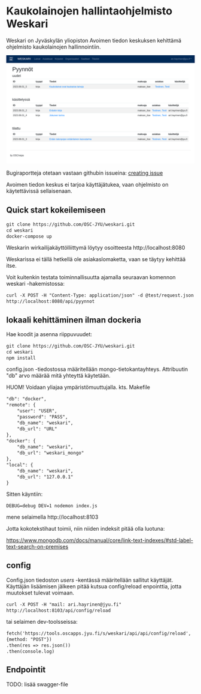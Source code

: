  # Kaukolainojen hallintaohjelmisto Weskari

Weskari on Jyväskylän yliopiston Avoimen tiedon keskuksen kehittämä ohjelmisto kaukolainojen hallinnointiin. 


![pääsivu](docs/main.png)

Bugiraportteja otetaan vastaan githubin issueina: [creating issue](https://docs.github.com/en/issues/tracking-your-work-with-issues/creating-an-issue)

Avoimen tiedon keskus ei tarjoa käyttäjätukea, vaan ohjelmisto on käytettävissä sellaisenaan.



## Quick start kokeilemiseen

    git clone https://github.com/OSC-JYU/weskari.git
    cd weskari
    docker-compose up

Weskarin wirkailijakäyttölliittymä löytyy osoitteesta http://localhost:8080

Weskarissa ei tällä hetkellä ole asiakaslomaketta, vaan se täytyy kehittää itse.

Voit kuitenkin testata toiminnallisuutta ajamalla seuraavan komennon weskari -hakemistossa:

    curl -X POST -H "Content-Type: application/json" -d @test/request.json http://localhost:8080/api/pyynnot



## lokaali kehittäminen ilman dockeria

Hae koodit ja asenna riippuvuudet:

    git clone https://github.com/OSC-JYU/weskari.git
    cd weskari
    npm install

config.json -tiedostossa määritellään mongo-tietokantayhteys. Attribuutin "db" arvo määrää mitä yhteyttä käytetään.

HUOM! Voidaan yliajaa ympäristömuuttujalla. kts. Makefile


	"db": "docker",
	"remote": {
		"user": "USER",
		"password": "PASS",
		"db_name": "weskari",
		"db_url": "URL"
	},
	"docker": {
		"db_name": "weskari",
		"db_url": "weskari_mongo"
	},
	"local": {
		"db_name": "weskari",
		"db_url": "127.0.0.1"
	}


Sitten käyntiin:


    DEBUG=debug DEV=1 nodemon index.js


mene selaimella http://localhost:8103


Jotta kokotekstihaut toimii, niin niiden indeksit pitää olla luotuna:

https://www.mongodb.com/docs/manual/core/link-text-indexes/#std-label-text-search-on-premises

## config
 Config.json tiedoston *users* -kentässä määritellään sallitut käyttäjät. Käyttäjän lisäämisen jälkeen pitää kutsua config/reload enpointtia, jotta muutokset tulevat voimaan.

    curl -X POST -H "mail: ari.hayrinen@jyu.fi" http://localhost:8103/api/config/reload

tai selaimen dev-toolsseissa:

    fetch('https://tools.oscapps.jyu.fi/s/weskari/api/api/config/reload', {method: "POST"})
    .then(res => res.json())
    .then(console.log)

## Endpointit

TODO: lisää swagger-file
